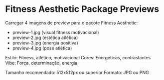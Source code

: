 # Fitness Aesthetic Package Previews

Carregar 4 imagens de preview para o pacote Fitness Aesthetic:
- preview-1.jpg (visual fitness motivacional)
- preview-2.jpg (estética atlética)
- preview-3.jpg (energia positiva)
- preview-4.jpg (pose atlética)

Estilo: Fitness, atlético, motivacional
Cores: Energéticas, contrastantes
Vibe: Força, determinação, energia

Tamanho recomendado: 512x512px ou superior
Formato: JPG ou PNG
